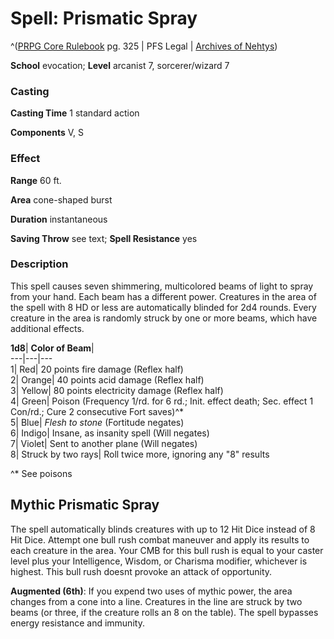 # Spell: Prismatic Spray

^([PRPG Core Rulebook][ss-prismatic-spray] pg. 325 | PFS Legal | [Archives of Nehtys][sn-prismatic-spray])

**School** evocation; **Level** arcanist 7, sorcerer/wizard 7

### Casting

**Casting Time** 1 standard action  

**Components** V, S

### Effect

**Range** 60 ft.  

**Area** cone-shaped burst  

**Duration** instantaneous  

**Saving Throw** see text; **Spell Resistance** yes

### Description

This spell causes seven shimmering, multicolored beams of light to spray from your hand. Each beam has a different power. Creatures in the area of the spell with 8 HD or less are automatically blinded for 2d4 rounds. Every creature in the area is randomly struck by one or more beams, which have additional effects.  

**1d8**| **Color of Beam**|   
---|---|---  
1| Red| 20 points fire damage (Reflex half)  
2| Orange| 40 points acid damage (Reflex half)  
3| Yellow| 80 points electricity damage (Reflex half)  
4| Green| Poison (Frequency 1/rd. for 6 rd.; Init. effect death; Sec. effect 1 Con/rd.; Cure 2 consecutive Fort saves)^*  
5| Blue| _Flesh to stone_ (Fortitude negates)  
6| Indigo| Insane, as insanity spell (Will negates)  
7| Violet| Sent to another plane (Will negates)  
8| Struck by two rays| Roll twice more, ignoring any "8" results  

^* See poisons  



## Mythic Prismatic Spray

The spell automatically blinds creatures with up to 12 Hit Dice instead of 8 Hit Dice. Attempt one bull rush combat maneuver and apply its results to each creature in the area. Your CMB for this bull rush is equal to your caster level plus your Intelligence, Wisdom, or Charisma modifier, whichever is highest. This bull rush doesnt provoke an attack of opportunity.   

**Augmented (6th)**: If you expend two uses of mythic power, the area changes from a cone into a line. Creatures in the line are struck by two beams (or three, if the creature rolls an 8 on the table). The spell bypasses energy resistance and immunity.

[ss-prismatic-spray]: http://paizo.com/pathfinderRPG/v57
[sn-prismatic-spray]: http://www.archivesofnethys.com/SpellDisplay.aspx?ItemName=Prismatic%20Spray